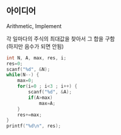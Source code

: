 ## 아이디어
Arithmetic, Implement

각 일마다의 주식의 최대값을 찾아서 그 합을 구함  
(하지만 음수가 되면 안됨)
```c
int N, A, max, res, i;
res=0;
scanf("%d", &N);
while(N--) {
	max=0;
	for(i=0 ; i<3 ; i++) {
		scanf("%d", &A);
		if(A>max)
			max=A;
	}
	res+=max;
}
printf("%d\n", res);
```